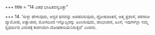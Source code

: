+++
title = "14 ವಿತಥ ಭಾಷಿತವನ್ಯವಿತ್ತಾ"

+++
14. 'ಸುಳ್ಳು ಹೇಳುವುದು, ಅನ್ಯರ ಧನವನ್ನು ಅಪಹರಿಸುವುದು, ದ್ರೋಹಚಿಂತನೆ, ಆತ್ಮ ಪ್ರಶಂಸೆ, ಪರನಾರೀ ವ್ಯಾಮೋಹ, ಅತ್ಯಾಚಾರ, ಮೋಸದಿಂದ ಇನ್ನೊಬ್ಬರನ್ನು ಹಿಂಸಿಸುವುದು, ಡಂಭಾಚಾರ, ಹಿಂಸೆ, ಇವುಗಳೆಲ್ಲಾ ನಮ್ಮ ಸ್ವಧರ್ಮದ ವಿನಾಶಕ್ಕೆ ಕಾರಣವಾಗಿ ದೋಷಕಾರಿಯೆನಿಸುತ್ತವೆ' ಎಂದನು.
